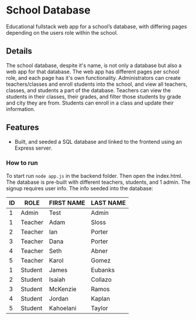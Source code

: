 # School Database

Educational fullstack web app for a school’s database, with differing pages depending on the users role within the school.

## Details

The school database, despite it's name, is not only a database but also a web app for that database. The web app has different pages per school role, and each page has it's own functionality. Administrators can create teachers/classes and enroll students into the school, and view all teachers, classes, and students a part of the database. Teachers can view the students in their classes, their grades, and filter those students by grade and city they are from. Students can enroll in a class and update their information.

## Features

* Built, and seeded a SQL database and linked to the frontend using an Express server.

### How to run

To start run ```node app.js``` in the backend folder. Then open the index.html. The database is pre-built with different teachers, students, and 1 admin. The signup requires user info. The info seeded into the database: 

| ID  | ROLE    | FIRST NAME | LAST NAME |
|-----|---------|------------|-----------|
|  1  | Admin   | Test       | Admin     |
|  1  | Teacher | Adam       | Sloss     |
|  2  | Teacher | Ian        | Porter    |
|  3  | Teacher | Dana       | Porter    |
|  4  | Teacher | Seth       | Abner     |
|  5  | Teacher | Karol      | Gomez     |
|  1  | Student | James      | Eubanks   |
|  2  | Student | Isaiah     | Collazo   |
|  3  | Student | McKenzie   | Ramos     |
|  4  | Student | Jordan     | Kaplan    |
|  5  | Student | Kahoelani  | Taylor    |
